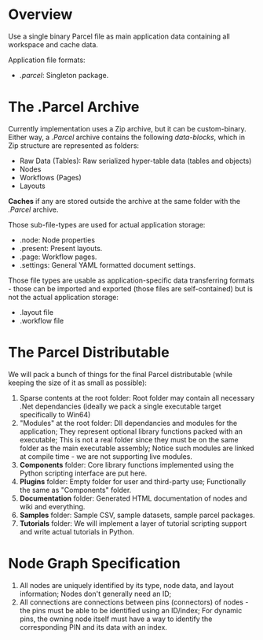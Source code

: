 # Overview

Use a single binary Parcel file as main application data containing all workspace and cache data.

Application file formats:

* *.parcel*: Singleton package.

# The .Parcel Archive

Currently implementation uses a Zip archive, but it can be custom-binary. Either way, a *.Parcel* archive contains the following *data-blocks*, which in Zip structure are represented as folders:

* Raw Data (Tables): Raw serialized hyper-table data (tables and objects)
* Nodes
* Workflows (Pages)
* Layouts

**Caches** if any are stored outside the archive at the same folder with the *.Parcel* archive.

Those sub-file-types are used for actual application storage:

* .node: Node properties
* .present: Present layouts.
* .page: Workflow pages.
* .settings: General YAML formatted document settings.

Those file types are usable as application-specific data transferring formats - those can be imported and exported (those files are self-contained) but is not the actual application storage:

* .layout file
* .workflow file

# The Parcel Distributable

We will pack a bunch of things for the final Parcel distributable (while keeping the size of it as small as possible):

1. Sparse contents at the root folder: Root folder may contain all necessary .Net dependancies (ideally we pack a single executable target specifically to Win64)
2. "Modules" at the root folder: Dll dependancies and modules for the application; They represent optional library functions packed with an executable; This is not a real folder since they must be on the same folder as the main executable assembly; Notice such modules are linked at compile time - we are not supporting live modules.
3. **Components** folder: Core library functions implemented using the Python scripting interface are put here.
4. **Plugins** folder: Empty folder for user and third-party use; Functionally the same as "Components" folder.
5. **Documentation** folder: Generated HTML documentation of nodes and wiki and everything.
6. **Samples** folder: Sample CSV, sample datasets, sample parcel packages.
7. **Tutorials** folder: We will implement a layer of tutorial scripting support <!--Something we learnt at BBI with game campaigns and tutorials--> and write actual tutorials in Python.

# Node Graph Specification

1. All nodes are uniquely identified by its type, node data, and layout information; Nodes don't generally need an ID;
2. All connections are connections between pins (connectors) of nodes - the pins must be able to be identified using an ID/index; For dynamic pins, the owning node itself must have a way to identify the corresponding PIN and its data with an index.